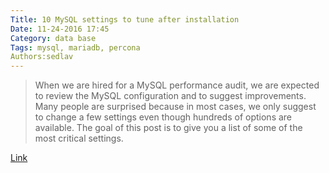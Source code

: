 ```yaml
---
Title: 10 MySQL settings to tune after installation
Date: 11-24-2016 17:45
Category: data base
Tags: mysql, mariadb, percona
Authors:sedlav
---
```


> When we are hired for a MySQL performance audit, we are expected to review the MySQL configuration and to suggest improvements. Many people are surprised because in most cases, we only suggest to change a few settings even though hundreds of options are available. The goal of this post is to give you a list of some of the most critical settings.

[Link](http://www.mysqlperformanceblog.com/2014/01/28/10-mysql-settings-to-tune-after-installation/)
